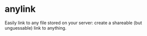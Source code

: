 # anylink
Easily link to any file stored on your server: create a shareable (but unguessable) link to anything.

